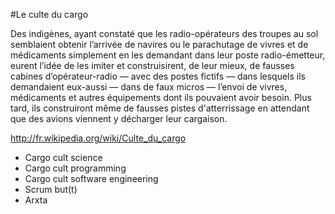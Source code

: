 #Le culte du cargo

Des indigènes, ayant constaté que les radio-opérateurs des troupes au sol semblaient obtenir l’arrivée de navires ou le parachutage de vivres et de médicaments simplement en les demandant dans leur poste radio-émetteur, eurent l’idée de les imiter et construisirent, de leur mieux, de fausses cabines d’opérateur-radio — avec des postes fictifs — dans lesquels ils demandaient eux-aussi — dans de faux micros — l’envoi de vivres, médicaments et autres équipements dont ils pouvaient avoir besoin. Plus tard, ils construiront même de fausses pistes d'atterrissage en attendant que des avions viennent y décharger leur cargaison.

http://fr.wikipedia.org/wiki/Culte_du_cargo

* Cargo cult science
* Cargo cult programming
* Cargo cult software engineering
* Scrum but(t)
* Arxta
